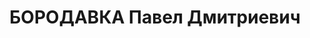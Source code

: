---
title: БОРОДАВКА Павел Дмитриевич
description: "1892 р. н., м. Нiжин, українець, освiта незакiнчена вища. Проживав у\
  \ м. Чернiгiв, службовець. \n  Заарештований 09.08.1937 р. За вироком ВК ВС СРСР\
  \ вiд 01.11.1937 р. за ст.ст. 54-1а, 54-8, 54-11 КК УРСР засуджений до ВМП. Розстрiляний\
  \ 02.11.1937 р. у м. Київ. \n  Реабiлiтований 28.11.1957 р."
---